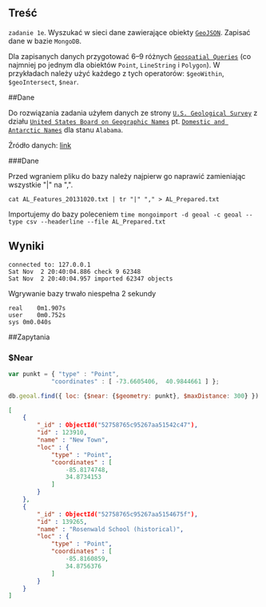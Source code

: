 ## Treść


`zadanie 1e`. Wyszukać w sieci dane zawierające obiekty [`GeoJSON`](http://geojson.org/geojson-spec.html#examples). Zapisać dane w bazie `MongoDB`.

Dla zapisanych danych przygotować 6–9 różnych [`Geospatial Queries`](http://docs.mongodb.org/manual/applications/geospatial-indexes/) (co najmniej po jednym dla obiektów `Point`, `LineString` i `Polygon`). W przykładach należy użyć każdego z tych operatorów: `$geoWithin`, `$geoIntersect`, `$near`.

##Dane

Do rozwiązania zadania użyłem danych ze strony [`U.S. Geological Survey`](http://www.usgs.gov/) z działu [`United States Board on Geographic Names`](http://geonames.usgs.gov/) pt. [`Domestic and Antarctic Names`](http://geonames.usgs.gov/domestic/download_data.htm) dla stanu `Alabama`.

Źródło danych: [link](http://geonames.usgs.gov/docs/stategaz/AL_Features_20131020.zip)

###Dane

Przed wgraniem pliku do bazy należy najpierw go naprawić zamieniając wszystkie "|" na ",".

`cat AL_Features_20131020.txt | tr "|" "," > AL_Prepared.txt`

Importujemy do bazy poleceniem `time mongoimport -d geoal -c geoal --type csv --headerline --file AL_Prepared.txt`

## Wyniki 

```
connected to: 127.0.0.1
Sat Nov  2 20:40:04.886 check 9 62348
Sat Nov  2 20:40:04.957 imported 62347 objects
```

Wgrywanie bazy trwało niespełna 2 sekundy

```
real	0m1.907s
user	0m0.752s
sys	0m0.040s
```

##Zapytania

### $Near

```js
var punkt = { "type" : "Point", 
			"coordinates" : [ -73.6605406,  40.9844661 ] };
```

```js
db.geoal.find({ loc: {$near: {$geometry: punkt}, $maxDistance: 300} }).toArray()
```

```json
[
	{
		"_id" : ObjectId("52758765c95267aa51542c47"),
		"id" : 123910,
		"name" : "New Town",
		"loc" : {
			"type" : "Point",
			"coordinates" : [
				-85.8174748,
				34.8734153
			]
		}
	},
	{
		"_id" : ObjectId("52758765c95267aa5154675f"),
		"id" : 139265,
		"name" : "Rosenwald School (historical)",
		"loc" : {
			"type" : "Point",
			"coordinates" : [
				-85.8160859,
				34.8756376
			]
		}
	}
]
```
